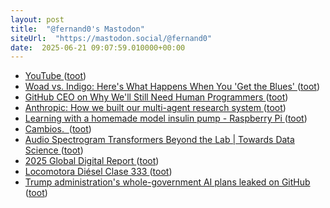 ```yaml
---
layout: post
title:  "@fernand0's Mastodon"
siteUrl:  "https://mastodon.social/@fernand0"
date:  2025-06-21 09:07:59.010000+00:00
---
```

*  [YouTube ](https://www.youtube.com/watch?feature=shared&amp%3Bv=4MTXU9_w4I) ([toot](https://mastodon.social/@fernand0/114720563461779011))
*  [Woad vs. Indigo: Here's What Happens When You 'Get the Blues' ](https://www.denisekovnat.com/2012/03/woad-vs-indigo-heres-what-happens-when.html?spref=t) ([toot](https://mastodon.social/@fernand0/114720333303944333))
*  [GitHub CEO on Why We'll Still Need Human Programmers ](https://thenewstack.io/github-ceo-on-why-well-still-need-human-programmers/?taid=684be8aad3dbfc0001df9dd) ([toot](https://mastodon.social/@fernand0/114718718061295816))
*  [Anthropic: How we built our multi-agent research system ](https://simonwillison.net/2025/Jun/14/multi-agent-research-system) ([toot](https://mastodon.social/@fernand0/114716778704488949))
*  [Learning with a homemade model insulin pump - Raspberry Pi ](https://www.raspberrypi.com/news/learning-with-a-homemade-model-insulin-pump) ([toot](https://mastodon.social/@fernand0/114716646038745427))
*  [Cambios.  ](https://avecesunafoto.wordpress.com/2025/06/20/cambios-2) ([toot](https://mastodon.social/@fernand0/114716612231115582))
*  [Audio Spectrogram Transformers Beyond the Lab \| Towards Data Science ](https://towardsdatascience.com/audio-spectrogram-transformers-beyond-the-lab) ([toot](https://mastodon.social/@fernand0/114716450065806411))
*  [2025 Global Digital Report ](https://www.meltwater.com/en/global-digital-trend) ([toot](https://mastodon.social/@fernand0/114716074889907953))
*  [Locomotora Diésel Clase 333 ](https://www.flickr.com/photos/fernand0/54598341493) ([toot](https://mastodon.social/@fernand0/114715959143525787))
*  [Trump administration's whole-government AI plans leaked on GitHub ](https://www.theregister.com/2025/06/10/trump_admin_leak_government_ai_plan) ([toot](https://mastodon.social/@fernand0/114715913372502233))
